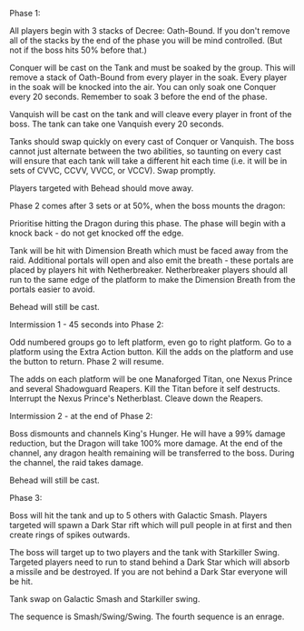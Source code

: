 Phase 1:

All players begin with 3 stacks of Decree: Oath-Bound. If you don't remove all of the stacks by the
end of the phase you will be mind controlled. (But not if the boss hits 50% before that.)

Conquer will be cast on the Tank and must be soaked by the group. This will remove a stack of 
Oath-Bound from every player in the soak. Every player in the soak will be knocked into the air. 
You can only soak one Conquer every 20 seconds. Remember to soak 3 before the end of the phase.

Vanquish will be cast on the tank and will cleave every player in front of the boss. The tank can
take one Vanquish every 20 seconds.

Tanks should swap quickly on every cast of Conquer or Vanquish. The boss cannot just alternate 
between the two abilities, so taunting on every cast will ensure that each tank will take a 
different hit each time (i.e. it will be in sets of CVVC, CCVV, VVCC, or VCCV). Swap promptly.

Players targeted with Behead should move away.

Phase 2 comes after 3 sets or at 50%, when the boss mounts the dragon:

Prioritise hitting the Dragon during this phase. The phase will begin with a knock back - do not
get knocked off the edge. 

Tank will be hit with Dimension Breath which must be faced away from the raid. Additional portals
will open and also emit the breath - these portals are placed by players hit with Netherbreaker. 
Netherbreaker players should all run to the same edge of the platform to make the Dimension Breath
from the portals easier to avoid.

Behead will still be cast.

Intermission 1 - 45 seconds into Phase 2:

Odd numbered groups go to left platform, even go to right platform. Go to a platform using the
Extra Action button. Kill the adds on the platform and use the button to return. Phase 2 will 
resume.

The adds on each platform will be one Manaforged Titan, one Nexus Prince and several Shadowguard
Reapers. Kill the Titan before it self destructs. Interrupt the Nexus Prince's Netherblast.
Cleave down the Reapers.

Intermission 2 - at the end of Phase 2:

Boss dismounts and channels King's Hunger. He will have a 99% damage reduction, but the Dragon 
will take 100% more damage. At the end of the channel, any dragon health remaining will be
transferred to the boss. During the channel, the raid takes damage.

Behead will still be cast.

Phase 3:

Boss will hit the tank and up to 5 others with Galactic Smash. Players targeted will spawn a 
Dark Star rift which will pull people in at first and then create rings of spikes outwards.

The boss will target up to two players and the tank with Starkiller Swing. Targeted players need
to run to stand behind a Dark Star which will absorb a missile and be destroyed. If you are not
behind a Dark Star everyone will be hit.

Tank swap on Galactic Smash and Starkiller swing.

The sequence is Smash/Swing/Swing. The fourth sequence is an enrage.
